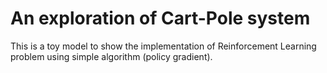 # An exploration of Cart-Pole system 

This is a toy model to show the implementation 
of Reinforcement Learning problem using simple
algorithm (policy gradient).


